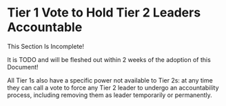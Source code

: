 # Tier 1 Vote to Hold Tier 2 Leaders Accountable

<div class="warning">
This Section Is Incomplete! 

It is TODO and will be fleshed out within 2 weeks of the adoption of this Document!
</div>

All Tier 1s also have a specific power not available to Tier 2s: at any time they can call a vote to force any Tier 2 leader to undergo an accountability process, including removing them as leader temporarily or permanently.
